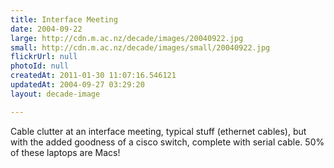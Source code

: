 ```yaml
---
title: Interface Meeting
date: 2004-09-22
large: http://cdn.m.ac.nz/decade/images/20040922.jpg
small: http://cdn.m.ac.nz/decade/images/small/20040922.jpg
flickrUrl: null
photoId: null
createdAt: 2011-01-30 11:07:16.546121
updatedAt: 2004-09-27 03:29:20
layout: decade-image

---
```

Cable clutter at an interface meeting, typical stuff (ethernet cables), but with the added goodness of a cisco switch, complete with serial cable. 50% of these laptops are Macs!
